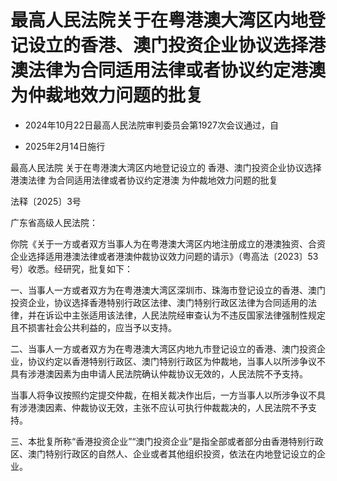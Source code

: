 # 最高人民法院关于在粤港澳大湾区内地登记设立的香港、澳门投资企业协议选择港澳法律为合同适用法律或者协议约定港澳为仲裁地效力问题的批复

- 2024年10月22日最高人民法院审判委员会第1927次会议通过，自

- 2025年2月14日施行

<!-- INFO END -->

最高人民法院 关于在粤港澳大湾区内地登记设立的 香港、澳门投资企业协议选择港澳法律 为合同适用法律或者协议约定港澳 为仲裁地效力问题的批复

法释〔2025〕3号

广东省高级人民法院：

你院《关于一方或者双方当事人为在粤港澳大湾区内地注册成立的港澳独资、合资企业选择适用港澳法律或者港澳仲裁协议效力问题的请示》（粤高法〔2023〕53号）收悉。经研究，批复如下：

一、当事人一方或者双方为在粤港澳大湾区深圳市、珠海市登记设立的香港、澳门投资企业，协议选择香港特别行政区法律、澳门特别行政区法律为合同适用的法律，并在诉讼中主张适用该法律，人民法院经审查认为不违反国家法律强制性规定且不损害社会公共利益的，应当予以支持。

二、当事人一方或者双方为在粤港澳大湾区内地九市登记设立的香港、澳门投资企业，协议约定以香港特别行政区、澳门特别行政区为仲裁地，当事人以所涉争议不具有涉港澳因素为由申请人民法院确认仲裁协议无效的，人民法院不予支持。

当事人将争议按照约定提交仲裁，在相关裁决作出后，一方当事人以所涉争议不具有涉港澳因素、仲裁协议无效，主张不应认可执行仲裁裁决的，人民法院不予支持。

三、本批复所称“香港投资企业”“澳门投资企业”是指全部或者部分由香港特别行政区、澳门特别行政区的自然人、企业或者其他组织投资，依法在内地登记设立的企业。
